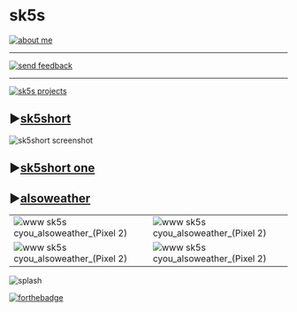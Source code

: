 # sk5s

[![about me](https://upload.cc/i1/2021/10/18/r8f5hs.png)](https://www.sk5s.cyou/sk5s/)

---

[![send feedback](https://upload.cc/i1/2021/11/11/Gv8YzL.png)](https://www.surveycake.com/s/O9x8Q)

<!-- 
- [sk5short desktop](https://www.sk5s.cyou/sk5short-desktop/)
- [sk5sub](https://github.com/sk5s/sk5sub) -->

---

[![sk5s projects](https://upload.cc/i1/2021/11/11/aT3CyP.png)](https://git.io/sk5s-github)

## ▶️[sk5short](https://www.sk5s.cyou/sk5short/)

![sk5short screenshot](https://i.imgur.com/mOOLBjL.png)

## ▶️[sk5short one](https://github.com/sk5s/sk5short-one)
## ▶️[alsoweather](https://www.sk5s.cyou/alsoweather/)

|||
| ----------- | ----------- |
|![www sk5s cyou_alsoweather_(Pixel 2)](https://user-images.githubusercontent.com/92437055/140604689-52e0f807-1428-40a0-8c99-cbb48a5952cc.png)|![www sk5s cyou_alsoweather_(Pixel 2)](https://user-images.githubusercontent.com/92437055/140604816-a5b62528-867d-41de-9ec0-82835198dff6.png)|
|![www sk5s cyou_alsoweather_(Pixel 2)](https://user-images.githubusercontent.com/92437055/140604795-ef4db4e1-d5cd-4eff-87a7-a8323e0e9832.png)|![www sk5s cyou_alsoweather_(Pixel 2)](https://user-images.githubusercontent.com/92437055/140604775-072b01a6-6982-4285-896c-77b4bdb7204b.png)|

![splash](https://rzxbsbriajkqxdsmxvev.supabase.in/storage/v1/object/public/image/splash-compress.jpg)

<!--<a rel="license" href="http://creativecommons.org/licenses/by-nc-sa/4.0/"><img alt="創用 CC 授權條款" style="border-width:0" src="https://i.creativecommons.org/l/by-nc-sa/4.0/80x15.png" /></a><br />本著作由<a xmlns:cc="http://creativecommons.org/ns#" href="https://samko5sam.github.io/" property="cc:attributionName" rel="cc:attributionURL">samko5sam</a>製作，以<a rel="license" href="http://creativecommons.org/licenses/by-nc-sa/4.0/">創用CC 姓名標示-非商業性-相同方式分享 4.0 國際 授權條款</a>釋出。-->

[![forthebadge](https://forthebadge.com/images/badges/built-with-love.svg)](https://www.sk5s.cyou/)
